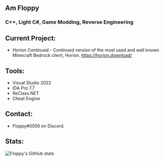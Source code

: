 ## Am Floppy
### C++, Light C#, Game Modding, Reverse Engineering 

## Current Project:
- Horion Continued - Continued version of the most used and well known Minecraft Bedrock client, Horion. https://horion.download/

## Tools:
- Visual Studio 2022
- IDA Pro 7.7
- ReClass.NET
- Cheat Engine

## Contact:
- Floppy#0056 on Discord.

## Stats:
![Floppy's GitHub stats](https://github-readme-stats.vercel.app/api?username=FloppyDolphin57&show_icons=true&theme=react)
